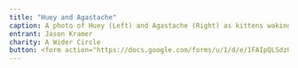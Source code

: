 ```yaml
---
title: "Huey and Agastache"
caption: A photo of Huey (Left) and Agastache (Right) as kittens waking up from a nap.
entrant: Jason Kramer
charity: A Wider Circle
button: <form action="https://docs.google.com/forms/u/1/d/e/1FAIpQLSdzUJXlkfiStgM9wHsdLnmQo1ncyQ-LC36fCKde7XZ6-dlDCw/formResponse" method="post"><div class="form-element"></div><span>Votes</span><input type="text" name="entry.1627661238" required placeholder="$"></br><button type="submit" name="button">Cast Votes</button></form>
---
```

